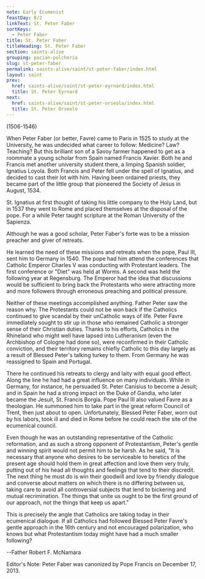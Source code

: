 ```yaml
---
note: Early Ecumenist
feastDay: 8/2
linkText: St. Peter Faber
sortKeys:
  - Peter Faber
title: St. Peter Faber
titleHeading: St. Peter Faber
section: saints-alive
grouping: pacian-pulcheria
slug: st-peter-faber
permalink: saints-alive/saint/st-peter-faber/index.html
layout: saint
prev:
  href: saints-alive/saint/st-peter-eyrnard/index.html
  title: St. Peter Eyrnard
next:
  href: saints-alive/saint/st-peter-orseolo/index.html
  title: St. Peter Orseolo
---
```

(1506-1546)

When Peter Faber (or better, Favre) came to Paris in 1525 to study at the University, he was undecided what career to follow: Medicine? Law? Teaching? But this brilliant son of a Savoy farmer happened to get as a roommate a young scholar from Spain named Francis Xavier. Both he and Francis met another university student there, a limping Spanish soldier, Ignatius Loyola. Both Francis and Peter fell under the spell of Ignatius, and decided to cast their lot with him. Having been ordained priests, they became part of the little group that pioneered the Society of Jesus in August, 1534.

St. Ignatius at first thought of taking his little company to the Holy Land, but in 1537 they went to Rome and placed themselves at the disposal of the pope. For a while Peter taught scripture at the Roman University of the Sapienza.

Although he was a good scholar, Peter Faber's forte was to be a mission preacher and giver of retreats.

He learned the need of these missions and retreats when the pope, Paul III, sent him to Germany in 1540. The pope had him attend the conferences that Catholic Emperor Charles V was conducting with Protestant leaders. The first conference or "Diet" was held at Worms. A second was held the following year at Regensburg. The Emperor had the idea that discussions would be sufficient to bring back the Protestants who were attracting more and more followers through erroneous preaching and political pressure.

Neither of these meetings accomplished anything. Father Peter saw the reason why. The Protestants could not be won back if the Catholics continued to give scandal by their unCatholic ways of life. Peter Favre immediately sought to stir up in those who remained Catholic a stronger sense of their Christian duties. Thanks to his efforts, Catholics in the Rhineland who might well have lapsed into Lutheranism (even the Archbishop of Cologne had done so), were reconfirmed in their Catholic conviction, and their territory remains chiefly Catholic to this day largely as a result of Blessed Peter's talking turkey to them. From Germany he was reassigned to Spain and Portugal.

There he continued his retreats to clergy and laity with equal good effect. Along the line he had had a great influence on many individuals. While in Germany, for instance, he persuaded St. Peter Canisius to become a Jesuit; and in Spain he had a strong impact on the Duke of Gandia, who later became the Jesuit, St. Francis Borgia. Pope Paul III also valued Favre as a theologian. He summoned him to take part in the great reform Council of Trent, then just about to open. Unfortunately, Blessed Peter Faber, worn out by his labors, took ill and died in Rome before he could reach the site of the ecumenical council.

Even though he was an outstanding representative of the Catholic reformation, and as such a strong opponent of Protestantism, Peter's gentle and winning spirit would not permit him to be harsh. As he said, "It is necessary that anyone who desires to be serviceable to heretics of the present age should hold them in great affection and love them very truly, putting out of his head all thoughts and feelings that tend to their discredit. The next thing he must do is win their goodwill and love by friendly dialogue and converse about matters on which there is no differing between us, taking care to avoid all controversial subjects that lend to bickering and mutual recrimination. The things that unite us ought to be the first ground of our approach, not the things that keep us apart."

This is precisely the angle that Catholics are taking today in their ecumenical dialogue. If all Catholics had followed Blessed Peter Favre's gentle approach in the 16th century and not encouraged polarization, who knows but what Protestantism today might have had a much smaller following?

\--Father Robert F. McNamara

Editor's Note: Peter Faber was canonized by Pope Francis on December 17, 2013.